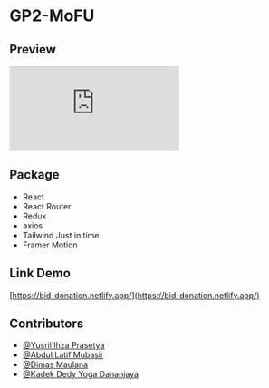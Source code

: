 # GP2-MoFU

## Preview
![preview site](https://files.fm/thumb_show.php?i=paaxg67v9 "Preview Website")

## Package
- React
- React Router
- Redux
- axios
- Tailwind Just in time
- Framer Motion

## Link Demo
[https://bid-donation.netlify.app/](https://bid-donation.netlify.app/)

## Contributors
- [@Yusril Ihza Prasetya](https://github.com/YusrilIhzaPrasetya)
- [@Abdul Latif Mubasir](https://github.com/BJ-stack-art)
- [@Dimas Maulana](https://github.com/Dmaul0906)
- [@Kadek Dedy Yoga Dananjaya](https://github.com/Dedyyoga)
